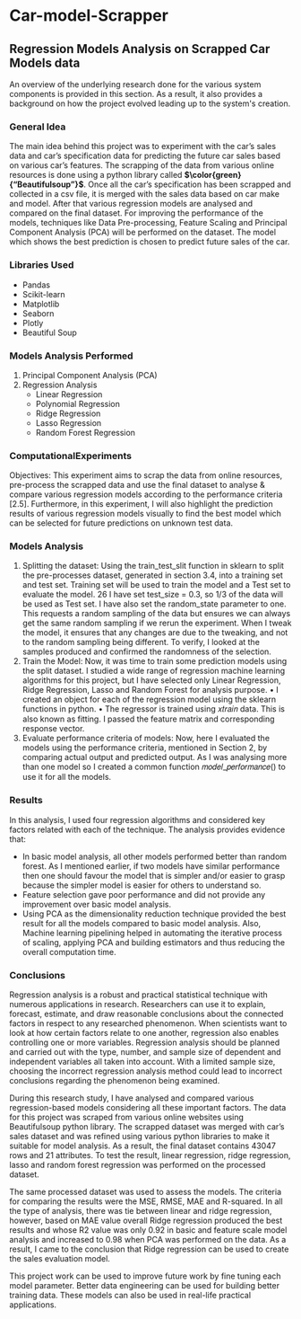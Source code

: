 # Car-model-Scrapper
<h2>Regression Models Analysis on Scrapped Car Models data</h2>

An overview of the underlying research done for the various system components is provided in this section. As a result, it also provides a background on how the project evolved leading up to the system's creation.

<h3>General Idea</h3>
The main idea behind this project was to experiment with the car’s sales data and car’s specification data for predicting the future car sales based on various car’s features. The scrapping of the data from various online resources is done using a python library called <b>$\color{green}{“Beautifulsoup”}$</b>. Once all the car’s specification has been scrapped and collected in a csv file, it is merged with the sales data based on car make and model. After that various regression models are analysed and compared on the final dataset. For improving the performance of the models, techniques like Data Pre-processing, Feature Scaling and Principal Component Analysis (PCA) will be performed on the dataset. The model which shows the best prediction is chosen to predict future sales of the car.

<h3>Libraries Used</h3>
<ul>
  <li>Pandas</li>
  <li>Scikit-learn</li>
  <li>Matplotlib</li>
  <li>Seaborn</li>
  <li>Plotly</li>
  <li>Beautiful Soup</li>
 </ul>

<h3>Models Analysis Performed</h3>
<ol>
  <li>Principal Component Analysis (PCA)</li>
  <li>
    Regression Analysis
    <ul>
      <li>Linear Regression</li>
      <li>Polynomial Regression</li>
      <li>Ridge Regression</li>
      <li>Lasso Regression</li>
      <li>Random Forest Regression</li>
     </ul>
  </li>
</ol>

<h3>ComputationalExperiments</h3>
Objectives: 
This experiment aims to scrap the data from online resources, pre-process the scrapped data and use the final dataset to analyse & compare various regression models according to the performance criteria [2.5]. Furthermore, in this experiment, I will also highlight the prediction results of various regression models visually to find the best model which can be selected for future predictions on unknown test data.

<h3>Models Analysis</h3>
<ol>
  <li>Splitting the dataset: Using the train_test_slit function in sklearn to split the pre-processes dataset, generated in section 3.4, into a training set and test set. Training set will be used to train the model and a Test set to evaluate the model.
26
I have set test_size = 0.3, so 1/3 of the data will be used as Test set. I have also set the random_state parameter to one. This requests a random sampling of the data but ensures we can always get the same random sampling if we rerun the experiment. When I tweak the model, it ensures that any changes are due to the tweaking, and not to the random sampling being different. To verify, I looked at the samples produced and confirmed the randomness of the selection.
</li>
  <li>Train the Model: Now, it was time to train some prediction models using the split dataset. I studied a wide range of regression machine learning algorithms for this project, but I have selected only Linear Regression, Ridge Regression, Lasso and Random Forest for analysis purpose.
• I created an object for each of the regression model using the sklearn functions in python.
• The regressor is trained using 𝑥𝑡𝑟𝑎𝑖𝑛 data. This is also known as fitting. I passed the feature matrix and
corresponding response vector.
    </li>
  <li>
    Evaluate performance criteria of models: Now, here I evaluated the models using the performance criteria, mentioned in Section 2, by comparing actual output and predicted output. As I was analysing more than one model so I created a common function 𝑚𝑜𝑑𝑒𝑙_𝑝𝑒𝑟𝑓𝑜𝑟𝑚𝑎𝑛𝑐𝑒() to use it for all the models.
  </li>
</ol>

<h3>Results</h3>
In this analysis, I used four regression algorithms and considered key factors related with each of the technique. The analysis provides evidence that:

<ul>
  <li>In basic model analysis, all other models performed better than random forest. As I mentioned earlier, if two models have similar performance then one should favour the model that is simpler and/or easier to grasp because the simpler model is easier for others to understand so.</li>
  <li>Feature selection gave poor performance and did not provide any improvement over basic model analysis.</li>
  <li>Using PCA as the dimensionality reduction technique provided the best result for all the models compared to basic model analysis. Also, Machine learning pipelining helped in automating the iterative process of scaling, applying PCA and building estimators and thus reducing the overall computation time.</li>
 </ul>
     
<h3>Conclusions</h3>
Regression analysis is a robust and practical statistical technique with numerous applications in research. Researchers can use it to explain, forecast, estimate, and draw reasonable conclusions about the connected factors in respect to any researched phenomenon. When scientists want to look at how certain factors relate to one another, regression also enables controlling one or more variables. Regression analysis should be planned and carried out with the type, number, and sample size of dependent and independent variables all taken into account. With a limited sample size, choosing the incorrect regression analysis method could lead to incorrect conclusions regarding the phenomenon being examined.

During this research study, I have analysed and compared various regression-based models considering all these important factors. The data for this project was scraped from various online websites using Beautifulsoup python library. The scrapped dataset was merged with car’s sales dataset and was refined using various python libraries to make it suitable for model analysis. As a result, the final dataset contains 43047 rows and 21 attributes. To test the result, linear regression, ridge regression, lasso and random forest regression was performed on the processed dataset.

The same processed dataset was used to assess the models. The criteria for comparing the results were the MSE, RMSE, MAE and R-squared. In all the type of analysis, there was tie between linear and ridge regression, however, based on MAE value overall Ridge regression produced the best results and whose R2 value was only 0.92 in basic and feature scale model analysis and increased to 0.98 when PCA was performed on the data. As a result, I came to the conclusion that Ridge regression can be used to create the sales evaluation model.

This project work can be used to improve future work by fine tuning each model parameter. Better data engineering can be used for building better training data. These models can also be used in real-life practical applications.

